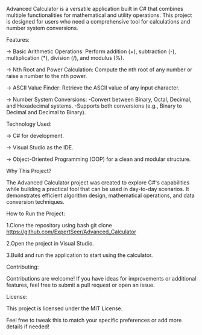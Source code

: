 Advanced Calculator is a versatile application built in C# that combines multiple functionalities for mathematical and utility operations. This project is designed for users who need a comprehensive tool for calculations and number system conversions.

Features:

→ Basic Arithmetic Operations: Perform addition (+), subtraction (-), multiplication (*), division (/), and modulus (%).

→ Nth Root and Power Calculation: Compute the nth root of any number or raise a number to the nth power.

→ ASCII Value Finder: Retrieve the ASCII value of any input character.

→ Number System Conversions:
 -Convert between Binary, Octal, Decimal, and Hexadecimal systems.
 -Supports both conversions (e.g., Binary to Decimal and Decimal to Binary).

Technology Used:

→ C# for development.

→ Visual Studio as the IDE.

→ Object-Oriented Programming (OOP) for a clean and modular structure.

Why This Project?

The Advanced Calculator project was created to explore C#'s capabilities while building a practical tool that can be used in day-to-day scenarios. It demonstrates efficient algorithm design, mathematical operations, and data conversion techniques.

How to Run the Project:

1.Clone the repository using
  bash
  git clone https://github.com/ExpertSeer/Advanced_Calculator
  
2.Open the project in Visual Studio.

3.Build and run the application to start using the calculator.

Contributing:

Contributions are welcome! If you have ideas for improvements or additional features, feel free to submit a pull request or open an issue.

License:

This project is licensed under the MIT License.

Feel free to tweak this to match your specific preferences or add more details if needed!
